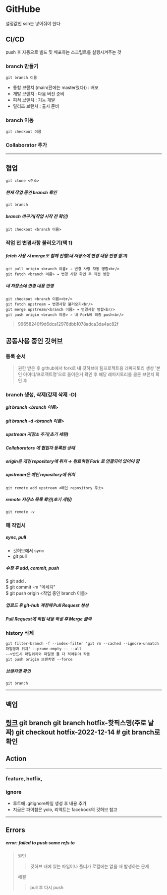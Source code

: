 # GitHube
설정값인 ssh는 넣어줘야 한다
## CI/CD
push 후 자동으로 빌드 및 배포하는 스크립트를 실행시켜주는 것
### branch 만들기
    git branch 이름
- 통합 브랜치 (main(전에는 master였다)) : 배포
- 개발 브랜치 : 다음 버전 준비
- 피쳐 브랜치 : 기능 개발
- 릴리즈 브랜치 : 출시 준비

### branch 이동

    git checkout 이름

### Collaborator 추가

---
## 협업
    git clone <주소>

##### 현재 작업 중인 branch 확인
    git branch

##### branch 바꾸기(작업 시작 전 확인)
    git checkout <branch 이름>

### 작업 전 변경사항 불러오기(택 1)
##### fetch 사용 시 merge도 함께 진행(내 저장소에 변경 내용 반영 참고)
    git pull origin <branch 이름> → 변경 사항 자동 병합<br/>
    git fetch <branch 이름> → 변경 사항 확인 후 직접 병합

##### 내 저장소에 변경 내용 반영
    git checkout <branch 이름><br/>
    git fetch upstream → 변경사항 불러오기<br/>
    git merge upstream/<branch 이름> → 변경사항 병합<br/>
    git push origin <branch 이름> → 내 Fork에 최종 push<br/>
> 99658240f9d6dca12978dbb1078adca3da4ac82f
## 공동사용 중인 깃허브
### 등록 순서
> 권한 받은 후 github에서 fork로 내 깃허브에 팀프로젝트용 레파지토리 생성
> '본인 아이디/프로젝트명'으로 들어온거 확인 후 해당 레파지토리를 클론
> 브랜치 확인 후 

### branch 생성, 삭제(강제 삭제 -D)
##### git branch <branch 이름><br/>
##### git branch -d <branch 이름>

##### upstream 저장소 추가(초기 세팅)
##### Collaborators 에 협업자 등록된 상태
##### origin은 개인 repository에 위치 → 완료하면 Fork 로 연결되어 있어야 함
##### upstream은 메인 repository에 위치
    git remote add upstream <메인 repository 주소>

##### remote 저장소 목록 확인(초기 세팅)
    git remote -v

### 매 작업시
##### sync, pull
- 깃허브에서 sync
- git pull

##### 수정 후 add, commit, push

$ git add .<br/>
$ git commit -m "메세지"<br/>
$ git push origin <작업 중인 branch 이름><br/>

##### 업로드 후 git-hub 계정에 Pull Request 생성
##### Pull Request에 작업 내용 작성 후 Merge 클릭

### history 삭제
    git filter-branch -f --index-filter 'git rm --cached --ignore-unmatch 파일명과 위치' --prune-empty -- --all
    -->반드시 파일위치와 파일명 둘 다 적어줘야 작동
    git push origin 브랜치명 --force
##### 브랜치명 확인
    git branch
---
## 백업
<a href ="https://git-scm.com/book/en/v2/Git-Branching-Branch-Management">링크</a>
    git branch
    git branch hotfix-핫픽스명(주로 날짜)
    git checkout hotfix-2022-12-14 #
    git branch로 확인 
---
## Action


---
### feature, hotfix, 

### ignore
- 루트에 .gitignore파일 생성 후 내용 추가
- 지금은 파이참은 yolo, 리액트는 facebook의 깃허브 참고
---
## Errors
##### error: failed to push some refs to 
> 원인
>
>>깃허브 내에 있는 파일이나 폴더가 로컬에는 없을 때 발생하는 문제
>
> 해결
>> pull 후 다시 push
